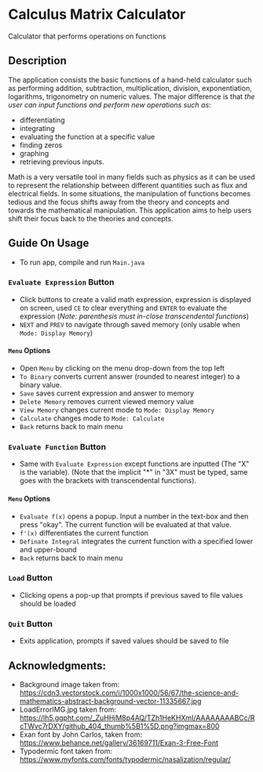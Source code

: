 # Calculus Matrix Calculator

Calculator that performs operations on functions

## Description
The application consists the basic functions of a hand-held calculator such as performing addition, 
subtraction, multiplication, division, exponentiation, logarithms, trigonometry on numeric values.
The major difference is that *the user can input functions and perform new operations such as*:

 - differentiating
 - integrating
 - evaluating the function at a specific value
 - finding zeros
 - graphing
 - retrieving previous inputs.

Math is a very versatile tool in many fields such as physics as it can be used to represent 
the relationship between different quantities such as flux and electrical fields. In some situations, 
the manipulation of functions becomes tedious and the focus shifts away from the theory and concepts
and towards the mathematical manipulation. This application aims to help users shift their focus back to
the theories and concepts.


## Guide On Usage

- To run app, compile and run `Main.java`

### `Evaluate Expression` Button
- Click buttons to create a valid math expression, expression is displayed on screen, used `CE` to clear
everything and `ENTER` to evaluate the expression (*Note: parenthesis must in-close transcendental functions*)
- `NEXT` and `PREV` to navigate through saved memory (only usable when `Mode: Display Memory`)

#### `Menu` Options
- Open `Menu` by clicking on the menu drop-down from the top left
- `To Binary` converts current answer (rounded to nearest integer) to a binary value.
- `Save` saves current expression and answer to memory
- `Delete Memory` removes current viewed memory value
- `View Memory` changes current mode to `Mode: Display Memory`
- `Calculate` changes mode to `Mode: Calculate`
- `Back` returns back to main menu

### `Evaluate Function` Button
- Same with `Evaluate Expression` except functions are inputted (The "X" is the variable).
(Note that the implicit "*" in "3X" must be typed, same goes with the brackets with transcendental functions).

#### `Menu` Options
- `Evaluate f(x)` opens a popup. Input a number in the text-box and then press "okay". The current function will be
evaluated at that value.
- `f'(x)` differentiates the current function
- `Definate Integral` integrates the current function with a specified lower and upper-bound
- `Back` returns back to main menu

### `Load` Button
- Clicking opens a pop-up that prompts if previous saved to file values should be loaded

### `Quit` Button
- Exits application, prompts if saved values should be saved to file


## Acknowledgments:
- Background image taken from: https://cdn3.vectorstock.com/i/1000x1000/56/67/the-science-and-mathematics-abstract-background-vector-11335667.jpg
- LoadErrorIMG.jpg taken from: https://lh5.ggpht.com/_ZuHHjM8p4AQ/TZh1HeKHXmI/AAAAAAAABCc/RcTWvc7rDXY/github_404_thumb%5B1%5D.png?imgmax=800
- Exan font by John Carlos, taken from: https://www.behance.net/gallery/36169711/Exan-3-Free-Font
- Typodermic font taken from: https://www.myfonts.com/fonts/typodermic/nasalization/regular/

